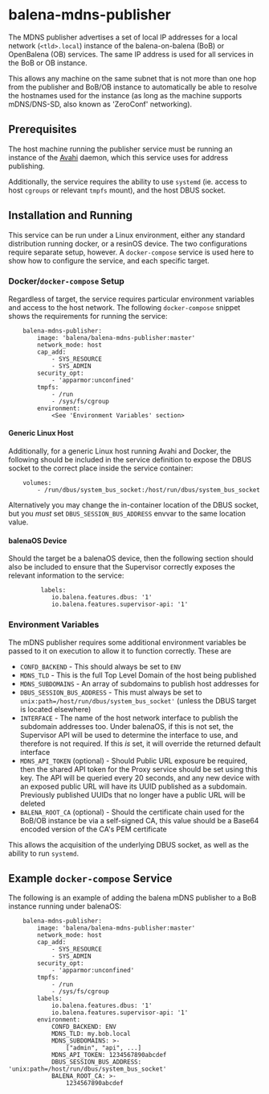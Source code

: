 # balena-mdns-publisher

The MDNS publisher advertises a set of local IP addresses for a local network (`<tld>.local`) instance of the balena-on-balena (BoB) or OpenBalena (OB) services. The same IP address is used for all services in the BoB or OB instance.

This allows any machine on the same subnet that is not more than one hop from the publisher and BoB/OB instance to automatically be able to resolve the hostnames used for the instance (as long as the machine supports mDNS/DNS-SD, also known as 'ZeroConf' networking).

## Prerequisites

The host machine running the publisher service must be running an instance of the [Avahi](https://www.avahi.org/) daemon, which this service uses for address publishing.

Additionally, the service requires the ability to use `systemd` (ie. access to host `cgroups` or relevant `tmpfs` mount), and the host DBUS socket.

## Installation and Running

This service can be run under a Linux environment, either any standard distribution running docker, or a resinOS device. The two configurations require separate setup, however. A `docker-compose` service is used here to show how to configure the service, and each specific target.

### Docker/`docker-compose` Setup

Regardless of target, the service requires particular environment variables and access to the host network. The following `docker-compose` snippet shows the requirements for running the service:

```
    balena-mdns-publisher:
        image: 'balena/balena-mdns-publisher:master'
        network_mode: host
        cap_add:
            - SYS_RESOURCE
            - SYS_ADMIN
        security_opt:
            - 'apparmor:unconfined'
        tmpfs:
            - /run
            - /sys/fs/cgroup
        environment:
            <See 'Environment Variables' section>
```

#### Generic Linux Host

Additionally, for a generic Linux host running Avahi and Docker, the following should be included in the service definition to expose the DBUS socket to the correct place inside the service container:

```
    volumes:
        - /run/dbus/system_bus_socket:/host/run/dbus/system_bus_socket
```

Alternatively you may change the in-container location of the DBUS socket, but you *must* set `DBUS_SESSION_BUS_ADDRESS` envvar to the same location value.

#### balenaOS Device

Should the target be a balenaOS device, then the following section should also be included to ensure that the Supervisor correctly exposes the relevant information to the service:
```
         labels:
            io.balena.features.dbus: '1'
            io.balena.features.supervisor-api: '1'
```

### Environment Variables

The mDNS publisher requires some additional environment variables be passed to it on execution to allow it to function correctly. These are

* `CONFD_BACKEND` - This should always be set to `ENV`
* `MDNS_TLD` - This is the full Top Level Domain of the host being published
* `MDNS_SUBDOMAINS` - An array of subdomains to publish host addresses for
* `DBUS_SESSION_BUS_ADDRESS` - This must always be set to `unix:path=/host/run/dbus/system_bus_socket'` (unless the DBUS target is located elsewhere)
* `INTERFACE` - The name of the host network interface to publish the subdomain addresses too. Under balenaOS, if this is not set, the Supervisor API will be used to determine the interface to use, and therefore is not required. If this *is* set, it will override the returned default interface
* `MDNS_API_TOKEN` (optional) - Should Public URL exposure be required, then the shared API token for the Proxy service should be set using this key. The API will be queried every 20 seconds, and any new device with an exposed public URL will have its UUID published as a subdomain. Previously published UUIDs that no longer have a public URL will be deleted
* `BALENA_ROOT_CA` (optional) - Should the certificate chain used for the BoB/OB instance be via a self-signed CA, this value should be a Base64 encoded version of the CA's PEM certificate

This allows the acquisition of the underlying DBUS socket, as well as the ability
to run `systemd`.

## Example `docker-compose` Service

The following is an example of adding the balena mDNS publisher to a BoB instance running under balenaOS:

```
    balena-mdns-publisher:
        image: 'balena/balena-mdns-publisher:master'
        network_mode: host
        cap_add:
            - SYS_RESOURCE
            - SYS_ADMIN
        security_opt:
            - 'apparmor:unconfined'
        tmpfs:
            - /run
            - /sys/fs/cgroup
        labels:
            io.balena.features.dbus: '1'
            io.balena.features.supervisor-api: '1'
        environment:
            CONFD_BACKEND: ENV
            MDNS_TLD: my.bob.local
            MDNS_SUBDOMAINS: >-
                ["admin", "api", ...]
            MDNS_API_TOKEN: 1234567890abcdef
            DBUS_SESSION_BUS_ADDRESS: 'unix:path=/host/run/dbus/system_bus_socket'
            BALENA_ROOT_CA: >-
                1234567890abcdef
```